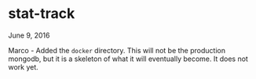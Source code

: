 # stat-track

June 9, 2016

Marco - Added the ```docker``` directory. This will not be the production mongodb, but it is a skeleton of what it will eventually become. It does not work yet.
